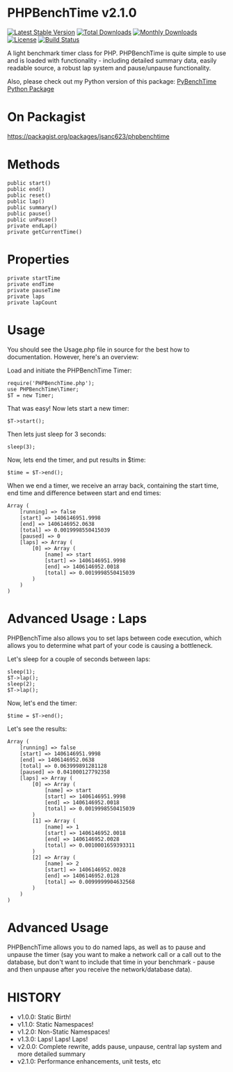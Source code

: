 PHPBenchTime v2.1.0
===================

[![Latest Stable Version](https://poser.pugx.org/jsanc623/phpbenchtime/version.svg)](https://packagist.org/packages/jsanc623/phpbenchtime)
[![Total Downloads](https://poser.pugx.org/jsanc623/phpbenchtime/downloads.svg)](https://packagist.org/packages/jsanc623/phpbenchtime)
[![Monthly Downloads](https://poser.pugx.org/jsanc623/phpbenchtime/d/monthly.png)](https://packagist.org/packages/jsanc623/phpbenchtime)
[![License](https://poser.pugx.org/jsanc623/phpbenchtime/license.svg)](https://packagist.org/packages/jsanc623/phpbenchtime)
[![Build Status](https://travis-ci.org/jsanc623/PHPBenchTime.svg)](https://travis-ci.org/jsanc623/PHPBenchTime)

A light benchmark timer class for PHP. PHPBenchTime is quite simple to use and is loaded with functionality - including detailed summary data, easily readable source, a robust lap system and pause/unpause functionality.

Also, please check out my Python version of this package: [PyBenchTime Python Package](https://github.com/jsanc623/PyBenchTime)

On Packagist
============
https://packagist.org/packages/jsanc623/phpbenchtime

Methods
=======
```
public start()
public end()
public reset()
public lap()
public summary()
public pause()
public unPause()
private endLap()
private getCurrentTime()
```

Properties
==========
```
private startTime
private endTime
private pauseTime
private laps
private lapCount
```


Usage
=====

You should see the Usage.php file in source for the best how to documentation. However, here's an overview:

Load and initiate the PHPBenchTime Timer:
```
require('PHPBenchTime.php');
use PHPBenchTime\Timer;
$T = new Timer;
```


That was easy! Now lets start a new timer:

```
$T->start();
```

Then lets just sleep for 3 seconds:
```
sleep(3);
```

Now, lets end the timer, and put results in $time:
```
$time = $T->end();
```

When we end a timer, we receive an array back, containing the start time,
end time and difference between start and end times:
```
Array (
    [running] => false
    [start] => 1406146951.9998
    [end] => 1406146952.0638
    [total] => 0.0019998550415039
    [paused] => 0
    [laps] => Array (
        [0] => Array (
            [name] => start
            [start] => 1406146951.9998
            [end] => 1406146952.0018
            [total] => 0.0019998550415039
        )
    )
)
```

Advanced Usage : Laps
=====================

PHPBenchTime also allows you to set laps between code execution, which allows 
you to determine what part of your code is causing a bottleneck.

Let's sleep for a couple of seconds between laps:
```
sleep(1);
$T->lap();
sleep(2);
$T->lap();
```

Now, let's end the timer:
```
$time = $T->end();
```

Let's see the results:
```
Array (
    [running] => false
    [start] => 1406146951.9998
    [end] => 1406146952.0638
    [total] => 0.063999891281128
    [paused] => 0.041000127792358
    [laps] => Array (
        [0] => Array (
            [name] => start
            [start] => 1406146951.9998
            [end] => 1406146952.0018
            [total] => 0.0019998550415039
        )
        [1] => Array (
            [name] => 1
            [start] => 1406146952.0018
            [end] => 1406146952.0028
            [total] => 0.0010001659393311
        )
        [2] => Array (
            [name] => 2
            [start] => 1406146952.0028
            [end] => 1406146952.0128
            [total] => 0.0099999904632568
        )
    )
)
```

Advanced Usage
==============
PHPBenchTime allows you to do named laps, as well as to pause and unpause the timer (say you want to make a network
call or a call out to the database, but don't want to include that time in your benchmark - pause and then unpause after
you receive the network/database data).

HISTORY
=======

* v1.0.0: Static Birth! 
* v1.1.0: Static Namespaces! 
* v1.2.0: Non-Static Namespaces! 
* v1.3.0: Laps! Laps! Laps! 
* v2.0.0: Complete rewrite, adds pause, unpause, central lap system and more detailed summary
* v2.1.0: Performance enhancements, unit tests, etc
